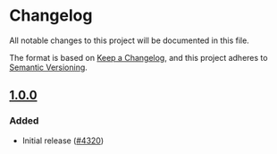 # Changelog

All notable changes to this project will be documented in this file.

The format is based on [Keep a Changelog](https://keepachangelog.com/en/1.0.0/),
and this project adheres to [Semantic Versioning](https://semver.org/spec/v2.0.0.html).

## [1.0.0]

### Added

- Initial release ([#4320](https://github.com/MetaMask/core/pull/4320))

[1.0.0]: https://github.com/MetaMask/core/releases/tag/@metamask/notifications-controller@1.0.0
